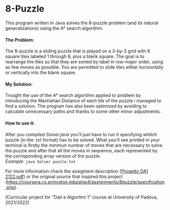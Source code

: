 # 8-Puzzle
This program written in Java solves the 8-puzzle problem (and its natural generalizations) using the A* search algorithm.

#### The Problem: 
The 8-puzzle is a sliding puzzle that is played on a 3-by-3 grid with 8 square tiles labeled 1 through 8, plus a blank square. The goal is to rearrange the tiles so that they are sorted by label in row-major order, using as few moves as possible. You are permitted to slide tiles either horizontally or vertically into the blank square. 

#### My Solution: 
Trought the use of the A* search algorithm applied to problem by introducing the Manhattan Distance of each tile of the puzzle i managed to find a solution. The program has also been optimized by avoiding to calculate unnecessary paths and thanks to some other minor adjustments. 

#### How to use it: 
After you compiled *Solver.java* you'll just have to run it specifying whitch puzzle (in the .txt format) has to be solved. What you'll see printed in your terminal is firstly the minimun number of moves that are necessary to solve the puzzle and after that all the moves in sequence, each represented by the corrisponding array version of the puzzle.\
*Example:* `java Solver puzzle.txt `

For more information check the assigment description ([Progetto DA1 2122.pdf](https://github.com/mattia-toffolon/8-Puzzle/files/8422013/Progetto.DA1.2122.pdf)) or the original source that inspired this project  (https://coursera.cs.princeton.edu/algs4/assignments/8puzzle/specification.php).

(Curricular project for "Dati e Algoritmi 1" course at University of Padova, 2021/2022)

